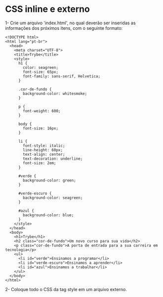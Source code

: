 # CSS inline e externo

1- Crie um arquivo 'index.html', no qual deverão ser inseridas as informações dos próximos itens, com o seguinte formato:

    <!DOCTYPE html>
    <html lang="pt-br">
      <head>
        <meta charset="UTF-8">
        <title>Trybe</title>
        <style>
          h1 {
            color: seagreen;
            font-size: 65px;
            font-family: sans-serif, Helvetica; 
          }

          .cor-de-fundo {
            background-color: whitesmoke;
          }

          p {
            font-weight: 600;
          }

          body {
            font-size: 16px;
          }

          li {
            font-style: italic;
            line-height: 60px;
            text-align: center;
            text-decoration: underline;
            font-size: 2em;
          }

          #verde {
            background-color: green;
          }

          #verde-escuro {
            background-color: seagreen;
          }

          #azul {
            background-color: blue;
          }
        </style>
      </head>
      <body>
        <h1>Trybe</h1>
        <h2 class="cor-de-fundo">Um novo curso para sua vida</h2>
        <p class="cor-de-fundo">A porta de entrada para a sua carreira em tecnologia</p>
        <ul>
          <li id="verde">Ensinamos a programar</li>
          <li id="verde-escuro">Ensinamos a aprender</li>
          <li id="azul">Ensinamos a trabalhar</li>
        </ul>
      </body>
    </html>

2- Coloque todo o CSS da tag style em um arquivo externo.

